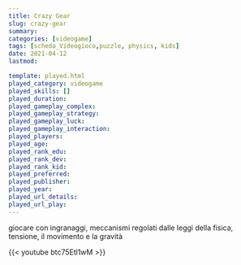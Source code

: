 ```yaml
---
title: Crazy Gear
slug: crazy-gear
summary: 
categories: [videogame]
tags: [scheda_Videogioco,puzzle, physics, kids]
date: 2021-04-12
lastmod: 

template: played.html
played_category: videogame
played_skills: []
played_duration: 
played_gameplay_complex: 
played_gameplay_strategy: 
played_gameplay_luck: 
played_gameplay_interaction: 
played_players: 
played_age: 
played_rank_edu: 
played_rank_dev: 
played_rank_kid: 
played_preferred: 
played_publisher: 
played_year: 
played_url_details: 
played_url_play: 
---
```



giocare con ingranaggi, meccanismi regolati dalle leggi della fisica, tensione, il movimento e la gravità

{{< youtube btc75Etl1wM >}}
